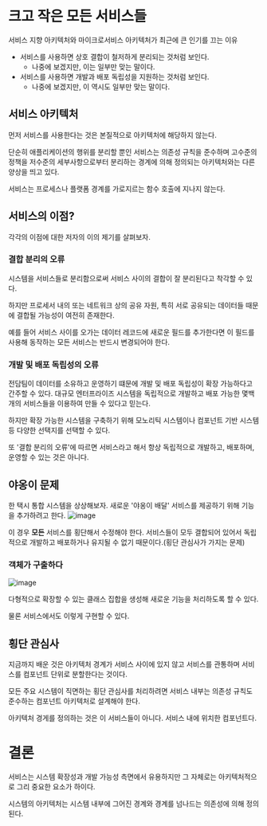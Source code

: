 # 크고 작은 모든 서비스들

서비스 지향 아키텍처와 마이크로서비스 아키텍처가 최근에 큰 인기를 끄는 이유

* 서비스를 사용하면 상호 결합이 철저하게 분리되는 것처럼 보인다.
  * 나중에 보겠지만, 이는 일부만 맞는 말이다. 
* 서비스를 사용하면 개발과 배포 독립성을 지원하는 것처럼 보인다.
  * 나중에 보겠지만, 이 역시도 일부만 맞는 말이다. 

## 서비스 아키텍처

먼저 서비스를 사용한다는 것은 본질적으로 아키텍처에 해당하지 않는다.

단순히 애플리케이션의 행위를 분리할 뿐인 서비스는 의존성 규칙을 준수하며 고수준의 정책을 저수준의 세부사항으로부터 분리하는 경계에 의해 정의되는 아키텍처와는 다른 양상을 띄고 있다.

서비스는 프로세스나 플랫폼 경계를 가로지르는 함수 호출에 지나지 않는다.

## 서비스의 이점?

각각의 이점에 대한 저자의 이의 제기를 살펴보자.

### 결합 분리의 오류

시스템을 서비스들로 분리함으로써 서비스 사이의 결합이 잘 분리된다고 착각할 수 있다.

하지만 프로세서 내의 또는 네트워크 상의 공유 자원, 특히 서로 공유되는 데이터들 때문에 결합될 가능성이 여전히 존재한다.

예를 들어 서비스 사이를 오가는 데이터 레코드에 새로운 필드를 추가한다면 이 필드를 사용해 동작하는 모든 서비스는 반드시 변경되어야 한다.

### 개발 및 배포 독립성의 오류 

전담팀이 데이터를 소유하고 운영하기 떄문에 개발 및 배포 독립성이 확장 가능하다고 간주할 수 있다.
대규모 엔터프라이즈 시스템을 독립적으로 개발하고 배포 가능한 몇백개의 서비스들을 이용하여 만들 수 있다고 믿는다.

하지만 확장 가능한 시스템을 구축하기 위해 모노리틱 시스템이나 컴포넌트 기반 시스템 등 다양한 선택지를 선택할 수 있다.

또 '결합 분리의 오류'에 따르면 서비스라고 해서 항상 독립적으로 개발하고, 배포하며, 운영할 수 있는 것은 아니다.

## 야옹이 문제

한 택시 통합 시스템을 상상해보자. 새로운 '야옹이 배달' 서비스를 제공하기 위해 기능을 추가하려고 한다.
![image](https://user-images.githubusercontent.com/32327475/123559031-a539cf80-d7d4-11eb-85e1-c64142ac9e69.png)

이 경우 **모든** 서비스를 횡단해서 수정해야 한다. 서비스들이 모두 결합되어 있어서 독립적으로 개발하고 배포하거나 유지될 수 없기 때문이다.(횡단 관심사가 가지는 문제)

### 객체가 구출하다

![image](https://user-images.githubusercontent.com/32327475/123558997-71f74080-d7d4-11eb-8520-b790a1071838.png)

다형적으로 확장할 수 있는 클래스 집합을 생성해 새로운 기능을 처리하도록 할 수 있다.

물론 서비스에서도 이렇게 구현할 수 있다.

## 횡단 관심사

지금까지 배운 것은 아키텍처 경계가 서비스 사이에 있지 않고 서비스를 관통하며 서비스를 컴포넌트 단위로 분할한다는 것이다.

모든 주요 시스템이 직면하는 횡단 관심사를 처리하려면 서비스 내부는 의존성 규칙도 준수하는 컴포넌트 아키텍처로 설계해야 한다.

아키텍처 경게를 정의하는 것은 이 서비스들이 아니다. 서비스 내에 위치한 컴포넌트다.

# 결론

서비스는 시스템 확장성과 개발 가능성 측면에서 유용하지만 그 자체로는 아키텍처적으로 그리 중요한 요소가 하이다.

시스템의 아키텍처는 시스템 내부에 그어진 경계와 경계를 넘나드는 의존성에 의해 정의된다.
